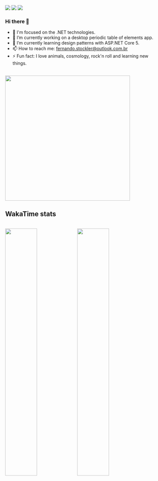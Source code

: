 
<div>
  <img src="https://badgen.net/badge/icon/.NET?icon=windows&label" />
  <img src="https://badgen.net/badge/icon/visualstudio/purple?icon=visualstudio&label" />
  <img src="https://badgen.net/badge/language/C%23,HTML,CSS/green?list=|" />
<div/>

### Hi there 👋 
  
- 👨 I'm focused on the .NET technologies.
- 🔭 I’m currently working on a desktop periodic table of elements app.
- 🌱 I’m currently learning design patterns with ASP.NET Core 5. 
- 📫 How to reach me: fernando.stockler@outlook.com.br 
- ⚡ Fun fact: I love animals, cosmology, rock'n roll and learning new things. 
  
<br/>
  
<div>
  <img src="https://github-readme-stats.vercel.app/api?username=fernandostockler&show_icons=true&theme=merko&count_private=true" width="400" />   
<div/>
  
## WakaTime stats

<br/>
  
<div>
    <img src="https://wakatime.com/share/@fernandostockler/f16463cc-1bd7-42db-aa75-3bf7e913b66b.svg" width="45%" />
    <img src="https://wakatime.com/share/@fernandostockler/de18e1f9-9cd6-4ede-a18c-6d52ee3a37f7.svg"  width="45%"/>
<div/>
